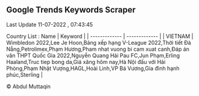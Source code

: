 

## Google Trends Keywords Scraper 
 
Last Update 11-07-2022 , 07:43:45

Country List :
 Name  | Keyword |
| ------------- | ------------- |
| VIETNAM | Wimbledon 2022,Lee Je Hoon,Bảng xếp hạng V-League 2022,Thời tiết Đà Nẵng,Petrolimex,Phạm Hương,Pham nhat vuong bi cam xuat canh,Đáp án văn THPT Quốc Gia 2022,Nguyễn Quang Hải Pau FC,Jun Phạm,Erling Haaland,Truc tiep bong da,Giá xăng hôm nay,Hà Nội đấu với Hải Phòng,Phạm Nhật Vượng,HAGL,Hoài Linh,VP Bá Vương,Gia đình hạnh phúc,Sterling |



© Abdul Muttaqin 
